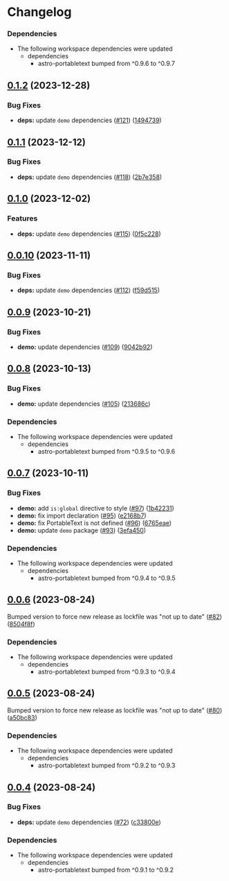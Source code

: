 # Changelog

### Dependencies

* The following workspace dependencies were updated
  * dependencies
    * astro-portabletext bumped from ^0.9.6 to ^0.9.7

## [0.1.2](https://github.com/theisel/astro-portabletext/compare/demo@0.1.1...demo@0.1.2) (2023-12-28)


### Bug Fixes

* **deps:** update `demo` dependencies ([#121](https://github.com/theisel/astro-portabletext/issues/121)) ([1494739](https://github.com/theisel/astro-portabletext/commit/1494739f109cc86ded379daf50b5f06aee517a33))

## [0.1.1](https://github.com/theisel/astro-portabletext/compare/demo@0.1.0...demo@0.1.1) (2023-12-12)


### Bug Fixes

* **deps:** update `demo` dependencies ([#118](https://github.com/theisel/astro-portabletext/issues/118)) ([2b7e358](https://github.com/theisel/astro-portabletext/commit/2b7e358996bd64a16663f46b22b43badb4a45bbb))

## [0.1.0](https://github.com/theisel/astro-portabletext/compare/demo@0.0.10...demo@0.1.0) (2023-12-02)


### Features

* **deps:** update `demo` dependencies ([#115](https://github.com/theisel/astro-portabletext/issues/115)) ([0f5c228](https://github.com/theisel/astro-portabletext/commit/0f5c22814dbbe9150288d48046e62a9d5e914453))

## [0.0.10](https://github.com/theisel/astro-portabletext/compare/demo@0.0.9...demo@0.0.10) (2023-11-11)


### Bug Fixes

* **deps:** update `demo` dependencies ([#112](https://github.com/theisel/astro-portabletext/issues/112)) ([f59d515](https://github.com/theisel/astro-portabletext/commit/f59d51593390d8663db53add94a9c767e2fab937))

## [0.0.9](https://github.com/theisel/astro-portabletext/compare/demo@0.0.8...demo@0.0.9) (2023-10-21)


### Bug Fixes

* **demo:** update dependencies ([#109](https://github.com/theisel/astro-portabletext/issues/109)) ([9042b92](https://github.com/theisel/astro-portabletext/commit/9042b92d0a50e0270cd6b4a08bfb258912eaae4f))

## [0.0.8](https://github.com/theisel/astro-portabletext/compare/demo@0.0.7...demo@0.0.8) (2023-10-13)


### Bug Fixes

* **demo:** update dependencies ([#105](https://github.com/theisel/astro-portabletext/issues/105)) ([213686c](https://github.com/theisel/astro-portabletext/commit/213686ca3892e9de7dc0de045f7dfaa05f68e7b0))


### Dependencies

* The following workspace dependencies were updated
  * dependencies
    * astro-portabletext bumped from ^0.9.5 to ^0.9.6

## [0.0.7](https://github.com/theisel/astro-portabletext/compare/demo@0.0.6...demo@0.0.7) (2023-10-11)


### Bug Fixes

* **demo:** add `is:global` directive to style ([#97](https://github.com/theisel/astro-portabletext/issues/97)) ([1b42231](https://github.com/theisel/astro-portabletext/commit/1b422312a11cad3542be0c520cbcc9ec534ed80e))
* **demo:** fix import declaration ([#95](https://github.com/theisel/astro-portabletext/issues/95)) ([e2168b7](https://github.com/theisel/astro-portabletext/commit/e2168b7399d1366c36c2a9d193e04cee694b5f97))
* **demo:** fix PortableText is not defined ([#96](https://github.com/theisel/astro-portabletext/issues/96)) ([6765eae](https://github.com/theisel/astro-portabletext/commit/6765eaec24f7f0fc887bb1075869fafe5464a6f1))
* **demo:** update `demo` package ([#93](https://github.com/theisel/astro-portabletext/issues/93)) ([3efa450](https://github.com/theisel/astro-portabletext/commit/3efa450c86681a504765af75910a550fc4dd66d6))


### Dependencies

* The following workspace dependencies were updated
  * dependencies
    * astro-portabletext bumped from ^0.9.4 to ^0.9.5

## [0.0.6](https://github.com/theisel/astro-portabletext/compare/demo@0.0.5...demo@0.0.6) (2023-08-24)

Bumped version to force new release as lockfile was "not up to date" ([#82](https://github.com/theisel/astro-portabletext/issues/82)) ([8504f8f](https://github.com/theisel/astro-portabletext/commit/8504f8fcd19a77518975acbce1ae4b848f503e59))

### Dependencies

- The following workspace dependencies were updated
  - dependencies
    - astro-portabletext bumped from ^0.9.3 to ^0.9.4

## [0.0.5](https://github.com/theisel/astro-portabletext/compare/demo@0.0.4...demo@0.0.5) (2023-08-24)

Bumped version to force new release as lockfile was "not up to date" ([#80](https://github.com/theisel/astro-portabletext/issues/80)) ([a50bc83](https://github.com/theisel/astro-portabletext/commit/a50bc8391ae656bb202d72da17d0830e11c3c480))

### Dependencies

- The following workspace dependencies were updated
  - dependencies
    - astro-portabletext bumped from ^0.9.2 to ^0.9.3

## [0.0.4](https://github.com/theisel/astro-portabletext/compare/demo-v0.0.3...demo@0.0.4) (2023-08-24)

### Bug Fixes

- **deps:** update `demo` dependencies ([#72](https://github.com/theisel/astro-portabletext/issues/72)) ([c33800e](https://github.com/theisel/astro-portabletext/commit/c33800eb098379ae9766783eee0bda8b8b19f1a0))

### Dependencies

- The following workspace dependencies were updated
  - dependencies
    - astro-portabletext bumped from ^0.9.1 to ^0.9.2
